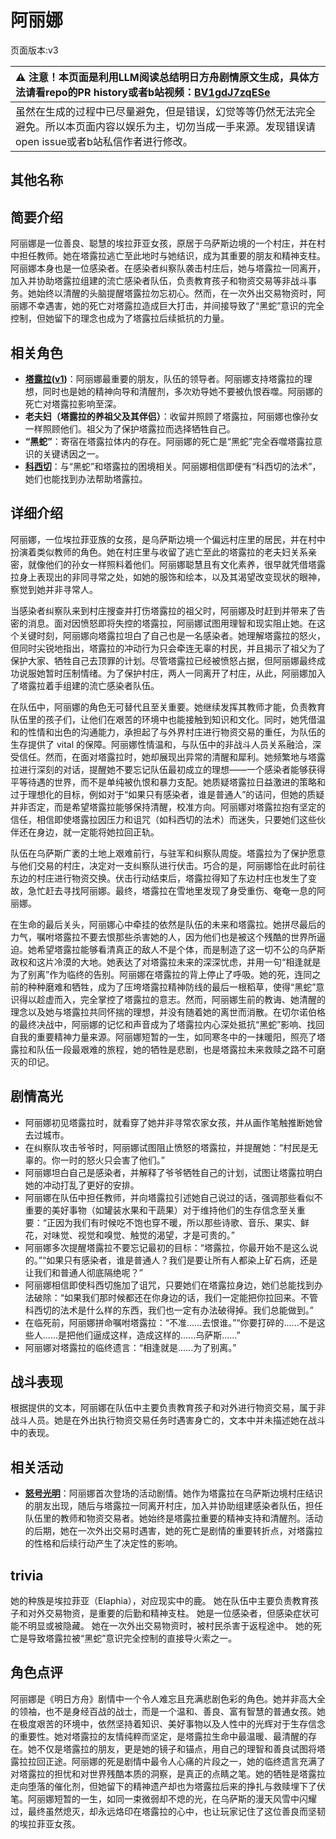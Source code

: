 # 阿丽娜
页面版本:v3
 

| :warning: 注意！本页面是利用LLM阅读总结明日方舟剧情原文生成，具体方法请看repo的PR history或者b站视频：[BV1gdJ7zqESe](https://www.bilibili.com/video/BV1gdJ7zqESe/)         |
|:----------------------------|
| 虽然在生成的过程中已尽量避免，但是错误，幻觉等等仍然无法完全避免。所以本页面内容以娱乐为主，切勿当成一手来源。发现错误请open issue或者b站私信作者进行修改。|



## 其他名称

## 简要介绍
阿丽娜是一位善良、聪慧的埃拉菲亚女孩，原居于乌萨斯边境的一个村庄，并在村中担任教师。她在塔露拉逃亡至此地时与她结识，成为其重要的朋友和精神支柱。阿丽娜本身也是一位感染者。在感染者纠察队袭击村庄后，她与塔露拉一同离开，加入并协助塔露拉组建的流亡感染者队伍，负责教育孩子和物资交易等非战斗事务。她始终以清醒的头脑提醒塔露拉勿忘初心。然而，在一次外出交易物资时，阿丽娜不幸遇害，她的死亡对塔露拉造成巨大打击，并间接导致了“黑蛇”意识的完全控制，但她留下的理念也成为了塔露拉后续抵抗的力量。
## 相关角色
-   **[塔露拉](extended_char_ta_lu_la.md)([v1](../chars/extended_char_ta_lu_la.md))**：阿丽娜最重要的朋友，队伍的领导者。阿丽娜支持塔露拉的理想，同时也是她的精神向导和清醒剂，多次劝导她不要被仇恨吞噬。阿丽娜的死亡对塔露拉影响至深。
-   **老夫妇（塔露拉的养祖父及其伴侣）**：收留并照顾了塔露拉，阿丽娜也像孙女一样照顾他们。祖父为了保护塔露拉而选择牺牲自己。
-   **“黑蛇”**：寄宿在塔露拉体内的存在。阿丽娜的死亡是“黑蛇”完全吞噬塔露拉意识的关键诱因之一。
-   **[科西切](extended_char_ke_xi_qie.md)**：与“黑蛇”和塔露拉的困境相关。阿丽娜相信即便有“科西切的法术”，她们也能找到办法帮助塔露拉。
## 详细介绍
阿丽娜，一位埃拉菲亚族的女孩，是乌萨斯边境一个偏远村庄里的居民，并在村中扮演着类似教师的角色。她在村庄里与收留了逃亡至此的塔露拉的老夫妇关系亲密，就像他们的孙女一样照料着他们。阿丽娜聪慧且有文化素养，很早就凭借塔露拉身上表现出的非同寻常之处，如她的服饰和绘本，以及其渴望改变现状的眼神，察觉到她并非寻常人。

当感染者纠察队来到村庄搜查并打伤塔露拉的祖父时，阿丽娜及时赶到并带来了告密的消息。面对因愤怒即将失控的塔露拉，阿丽娜试图用理智和现实阻止她。在这个关键时刻，阿丽娜向塔露拉坦白了自己也是一名感染者。她理解塔露拉的怒火，但同时尖锐地指出，塔露拉的冲动行为只会牵连无辜的村民，并且揭示了祖父为了保护大家、牺牲自己去顶罪的计划。尽管塔露拉已经被愤怒占据，但阿丽娜最终成功说服她暂时压制情绪。为了保护村庄，两人一同离开了村庄，从此，阿丽娜加入了塔露拉着手组建的流亡感染者队伍。

在队伍中，阿丽娜的角色无可替代且至关重要。她继续发挥其教师才能，负责教育队伍里的孩子们，让他们在艰苦的环境中也能接触到知识和文化。同时，她凭借温和的性情和出色的沟通能力，承担起了与外界村庄进行物资交易的重任，为队伍的生存提供了 vital 的保障。阿丽娜性情温和，与队伍中的非战斗人员关系融洽，深受信任。然而，在面对塔露拉时，她却展现出异常的清醒和犀利。她频繁地与塔露拉进行深刻的对话，提醒她不要忘记队伍最初成立的理想——一个感染者能够获得平等待遇的世界，而不是单纯被仇恨和暴力支配。她质疑塔露拉日益激进的策略和过于理想化的目标，例如对于“如果只有感染者，谁是普通人”的诘问，但她的质疑并非否定，而是希望塔露拉能够保持清醒，校准方向。阿丽娜对塔露拉抱有坚定的信任，相信即使塔露拉因压力和诅咒（如科西切的法术）而迷失，只要她们这些伙伴还在身边，就一定能将她拉回正轨。

队伍在乌萨斯广袤的土地上艰难前行，与驻军和纠察队周旋。塔露拉为了保护愿意与他们交易的村庄，决定对一支纠察队进行伏击。巧合的是，阿丽娜恰在此时前往东边的村庄进行物资交换。伏击行动结束后，塔露拉得知了东边村庄也发生了变故，急忙赶去寻找阿丽娜。最终，塔露拉在雪地里发现了身受重伤、奄奄一息的阿丽娜。

在生命的最后关头，阿丽娜心中牵挂的依然是队伍的未来和塔露拉。她拼尽最后的力气，嘱咐塔露拉不要去恨那些杀害她的人，因为他们也是被这个残酷的世界所逼迫。她希望塔露拉能够看清真正的敌人不是个体，而是制造了这一切不公的乌萨斯政权和这片冷漠的大地。她表达了对塔露拉未来的深深忧虑，并用一句“相逢就是为了别离”作为临终的告别。阿丽娜在塔露拉的背上停止了呼吸。她的死，连同之前的种种磨难和牺牲，成为了压垮塔露拉精神防线的最后一根稻草，使得“黑蛇”意识得以趁虚而入，完全掌控了塔露拉的意志。然而，阿丽娜生前的教诲、她清醒的理念以及她与塔露拉共同怀揣的理想，并没有随着她的离世而消散。在切尔诺伯格的最终决战中，阿丽娜的记忆和声音成为了塔露拉内心深处抵抗“黑蛇”影响、找回自我的重要精神力量来源。阿丽娜短暂的一生，如同寒冬中的一抹暖阳，照亮了塔露拉和队伍一段最艰难的旅程，她的牺牲是悲剧，也是塔露拉未来救赎之路不可磨灭的印记。
## 剧情高光
- 阿丽娜初见塔露拉时，就看穿了她并非寻常农家女孩，并从画作笔触推断她曾去过城市。
- 在纠察队攻击爷爷时，阿丽娜试图阻止愤怒的塔露拉，并提醒她：“村民是无辜的。你一时的怒火只会害了他们。”
- 阿丽娜坦白自己是感染者，并解释了爷爷牺牲自己的计划，试图让塔露拉明白她的冲动打乱了更好的安排。
- 阿丽娜在队伍中担任教师，并向塔露拉引述她自己说过的话，强调那些看似不重要的美好事物（如罐装水果和干蔬果）对于维持他们的生存信念至关重要：“正因为我们有时候吃不饱也穿不暖，所以那些诗歌、音乐、果实、鲜花，对味觉、视觉和嗅觉、触觉的渴望，才是可贵的。”
- 阿丽娜多次提醒塔露拉不要忘记最初的目标：“塔露拉，你最开始不是这么说的。”“如果只有感染者，谁是普通人？我们是要让所有人都染上矿石病，还是让我们和普通人彻底隔绝呢？”
- 阿丽娜相信即使科西切施加了诅咒，只要她们在塔露拉身边，她们总能找到办法破除：“如果我们那时候都还在你身边的话，我们一定能把你拉回来。不管科西切的法术是什么样的东西，我们也一定有办法破得掉。我们总能做到。”
- 在临死前，阿丽娜拼命嘱咐塔露拉：“不准......去恨谁。”“你要打碎的......不是这些人......是把他们逼成这样，造成这样的......乌萨斯......”
- 阿丽娜对塔露拉的临终遗言：“相逢就是......为了别离。”
## 战斗表现
根据提供的文本，阿丽娜在队伍中主要负责教育孩子和对外进行物资交易，属于非战斗人员。她是在外出执行物资交易任务时遇害身亡的，文本中并未描述她在战斗中的表现。
## 相关活动
-   **[怒号光明](../stories/main_8.md)**：阿丽娜首次登场的活动剧情。她作为塔露拉在乌萨斯边境村庄结识的朋友出现，随后与塔露拉一同离开村庄，加入并协助组建感染者队伍，担任队伍里的教师和物资交易者。她始终是塔露拉重要的精神支持和清醒剂。活动的后期，她在一次外出交易时遇害，她的死亡是剧情的重要转折点，对塔露拉的性格和后续行动产生了决定性的影响。
## trivia
她的种族是埃拉菲亚（Elaphia），对应现实中的鹿。
她在队伍中主要负责教育孩子和对外交易物资，是重要的后勤和精神支柱。
她是一位感染者，但感染症状可能不明显或被隐藏。
她在一次外出交易物资时，被村民杀害于返程途中。
她的死亡是导致塔露拉被“黑蛇”意识完全控制的直接导火索之一。
## 角色点评
阿丽娜是《明日方舟》剧情中一个令人难忘且充满悲剧色彩的角色。她并非高大全的领袖，也不是身经百战的战士，而是一个温和、善良、富有智慧的普通女孩。她在极度艰苦的环境中，依然坚持着知识、美好事物以及人性中的光辉对于生存信念的重要性。她对塔露拉的友情纯粹而坚定，是塔露拉生命中最温暖、最清醒的存在。她不仅是塔露拉的朋友，更是她的镜子和锚点，用自己的理智和善良试图将塔露拉拉回正途。阿丽娜的死是剧情中最令人心痛的片段之一，她的临终遗言充满了对塔露拉的担忧和对世界残酷本质的洞察，是真正的点睛之笔。她的牺牲是塔露拉走向堕落的催化剂，但她留下的精神遗产却也为塔露拉后来的挣扎与救赎埋下了伏笔。阿丽娜短暂的一生，如同一束微弱却不熄的光，在乌萨斯的漫天风雪中闪耀过，最终虽然熄灭，却永远烙印在塔露拉的心中，也让玩家记住了这位善良而坚韧的埃拉菲亚女孩。